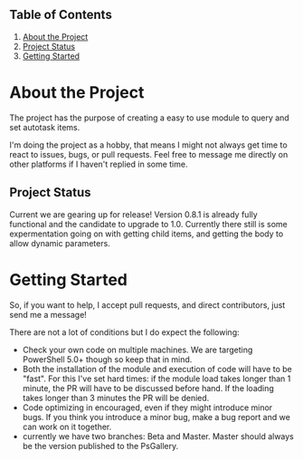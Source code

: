 ## Table of Contents
1. [About the Project](#about-the-project)
1. [Project Status](#project-status)
1. [Getting Started](#getting-started)

# About the Project

The project has the purpose of creating a easy to use module to query and set autotask items.

I'm doing the project as a hobby, that means I might not always get time to react to issues, bugs, or pull requests. Feel free to message me directly on other platforms if I haven't replied in some time.

## Project Status

Current we are gearing up for release! Version 0.8.1 is already fully functional and the candidate to upgrade to 1.0. Currently there still is some expermentation going on with getting child items, and getting the body to allow dynamic parameters.

# Getting Started

So, if you want to help, I accept pull requests, and direct contributors, just send me a message!

There are not a lot of conditions but I do expect the following:

* Check your own code on multiple machines. We are targeting PowerShell 5.0+ though so keep that in mind.
* Both the installation of the module and execution of code will have to be "fast". For this I've set hard times: if the module load takes longer than 1 minute, the PR will have to be discussed before hand. If the loading takes longer than 3 minutes the PR will be denied.
* Code optimizing in encouraged, even if they might introduce minor bugs. If you think you introduce a minor bug, make a bug report and we can work on it together.
* currently we have two branches: Beta and Master. Master should always be the version published to the PsGallery.
